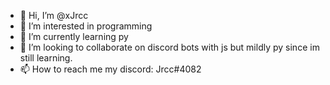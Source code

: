 - 👋 Hi, I’m @xJrcc
- 👀 I’m interested in programming
- 🌱 I’m currently learning py
- 💞️ I’m looking to collaborate on discord bots with js but mildly py since im still learning.
- 📫 How to reach me my discord: Jrcc#4082

<!---
xJrcc/xJrcc is a ✨ special ✨ repository because its `README.md` (this file) appears on your GitHub profile.
You can click the Preview link to take a look at your changes.
--->

